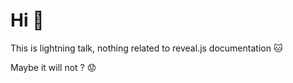 # Hi 👋

This is lightning talk, nothing related to reveal.js documentation 🐱

Maybe it will not ? 😟
